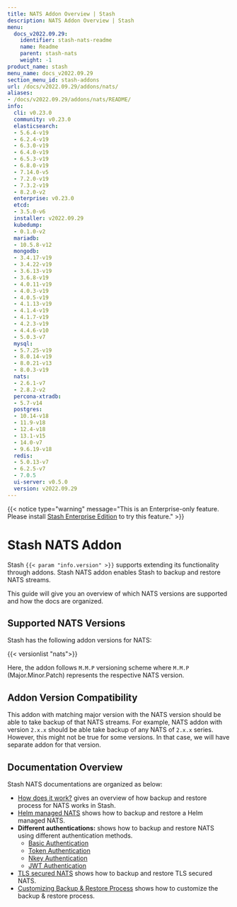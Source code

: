 ```yaml
---
title: NATS Addon Overview | Stash
description: NATS Addon Overview | Stash
menu:
  docs_v2022.09.29:
    identifier: stash-nats-readme
    name: Readme
    parent: stash-nats
    weight: -1
product_name: stash
menu_name: docs_v2022.09.29
section_menu_id: stash-addons
url: /docs/v2022.09.29/addons/nats/
aliases:
- /docs/v2022.09.29/addons/nats/README/
info:
  cli: v0.23.0
  community: v0.23.0
  elasticsearch:
  - 5.6.4-v19
  - 6.2.4-v19
  - 6.3.0-v19
  - 6.4.0-v19
  - 6.5.3-v19
  - 6.8.0-v19
  - 7.14.0-v5
  - 7.2.0-v19
  - 7.3.2-v19
  - 8.2.0-v2
  enterprise: v0.23.0
  etcd:
  - 3.5.0-v6
  installer: v2022.09.29
  kubedump:
  - 0.1.0-v2
  mariadb:
  - 10.5.8-v12
  mongodb:
  - 3.4.17-v19
  - 3.4.22-v19
  - 3.6.13-v19
  - 3.6.8-v19
  - 4.0.11-v19
  - 4.0.3-v19
  - 4.0.5-v19
  - 4.1.13-v19
  - 4.1.4-v19
  - 4.1.7-v19
  - 4.2.3-v19
  - 4.4.6-v10
  - 5.0.3-v7
  mysql:
  - 5.7.25-v19
  - 8.0.14-v19
  - 8.0.21-v13
  - 8.0.3-v19
  nats:
  - 2.6.1-v7
  - 2.8.2-v2
  percona-xtradb:
  - 5.7-v14
  postgres:
  - 10.14-v18
  - 11.9-v18
  - 12.4-v18
  - 13.1-v15
  - 14.0-v7
  - 9.6.19-v18
  redis:
  - 5.0.13-v7
  - 6.2.5-v7
  - 7.0.5
  ui-server: v0.5.0
  version: v2022.09.29
---
```


{{< notice type="warning" message="This is an Enterprise-only feature. Please install [Stash Enterprise Edition](/docs/v2022.09.29/setup/install/enterprise) to try this feature." >}}

# Stash NATS Addon

Stash `{{< param "info.version" >}}` supports extending its functionality through addons. Stash NATS addon enables Stash to backup and restore NATS streams.

This guide will give you an overview of which NATS versions are supported and how the docs are organized.

## Supported NATS Versions

Stash has the following addon versions for NATS:

{{< versionlist "nats">}}

Here, the addon follows `M.M.P` versioning scheme where `M.M.P` (Major.Minor.Patch) represents the respective NATS version.

## Addon Version Compatibility

This addon with matching major version with the NATS version should be able to take backup of that NATS streams. For example, NATS addon with version `2.x.x` should be able take backup of any NATS of `2.x.x` series. However, this might not be true for some versions. In that case, we will have separate addon for that version.

## Documentation Overview

Stash NATS documentations are organized as below:

- [How does it work?](/docs/v2022.09.29/addons/nats/overview/) gives an overview of how backup and restore process for NATS works in Stash.
- [Helm managed NATS](/docs/v2022.09.29/addons/nats/helm/) shows how to backup and restore a Helm managed NATS.
- **Different authentications:** shows how to backup and restore NATS using different authentication methods.
  - [Basic Authentication](/docs/v2022.09.29/addons/nats/authentications/basic-auth/)
  - [Token Authentication](/docs/v2022.09.29/addons/nats/authentications/token-auth/)
  - [Nkey Authentication](/docs/v2022.09.29/addons/nats/authentications/nkey-auth/)
  - [JWT Authentication](/docs/v2022.09.29/addons/nats/authentications/jwt-auth/)
- [TLS secured NATS](/docs/v2022.09.29/addons/nats/tls/) shows how to backup and restore TLS secured NATS.
- [Customizing Backup & Restore Process](/docs/v2022.09.29/addons/nats/customization/) shows how to customize the backup & restore process.

